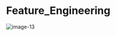 # Feature_Engineering


![image-13](https://user-images.githubusercontent.com/61689146/78500826-4e894580-778b-11ea-806c-09f4c1175bb8.jpeg)
